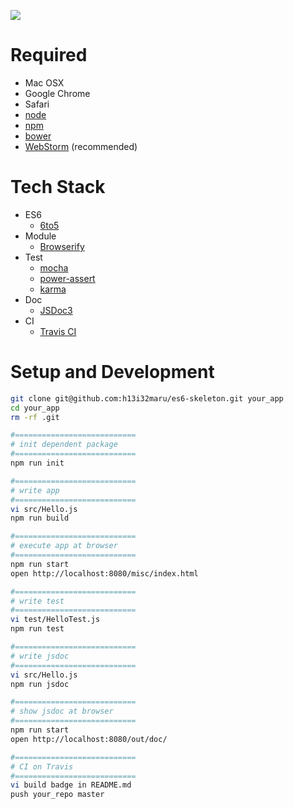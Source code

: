 ![](https://travis-ci.org/h13i32maru/es6-skeleton.svg?branch=master)

# Required

- Mac OSX
- Google Chrome
- Safari
- [node](http://nodejs.org)
- [npm](http://https://www.npmjs.com/)
- [bower](http://bower.io/)
- [WebStorm](https://www.jetbrains.com/webstorm/) (recommended)

# Tech Stack

- ES6
  - [6to5](http://6to5.org/)
- Module
  - [Browserify](http://browserify.org/)
- Test
  - [mocha](http://mochajs.org/)
  - [power-assert](https://github.com/twada/power-assert)
  - [karma](http://karma-runner.github.io/0.12/index.html)
- Doc
  - [JSDoc3](http://usejsdoc.org/)
- CI
  - [Travis CI](https://travis-ci.org)

# Setup and Development

```sh
git clone git@github.com:h13i32maru/es6-skeleton.git your_app
cd your_app
rm -rf .git

#===========================
# init dependent package
#===========================
npm run init

#===========================
# write app
#===========================
vi src/Hello.js
npm run build

#===========================
# execute app at browser
#===========================
npm run start
open http://localhost:8080/misc/index.html

#===========================
# write test
#===========================
vi test/HelloTest.js
npm run test

#===========================
# write jsdoc
#===========================
vi src/Hello.js
npm run jsdoc

#===========================
# show jsdoc at browser
#===========================
npm run start
open http://localhost:8080/out/doc/

#===========================
# CI on Travis
#===========================
vi build badge in README.md
push your_repo master
```
